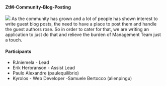#### ZtM-Community-Blog-Posting
[![](https://img.shields.io/badge/REACT%20PROJECT-ZtM%20COMMUNITY%20BLOG%20POSTING%20-blue?style=for-the-badge&logo=React)](https://github.com/RGnt/ZtM-Community-Blog-Posting)
As the community has grown and a lot of people has shown interest to write guest blog posts, the need to have a place to post them and handle the guest authors rose. So in order to cater for that, we are writing an application to just do that and relieve the burden of Management Team just a touch.

#### Participants
- RJniemela - Lead
- Erik Herbranson - Assist Lead
- Paulo Alexandre (paulequilibrio)
- Kyrolos - Web Developer
-Samuele Bertocco (alienpingu)
